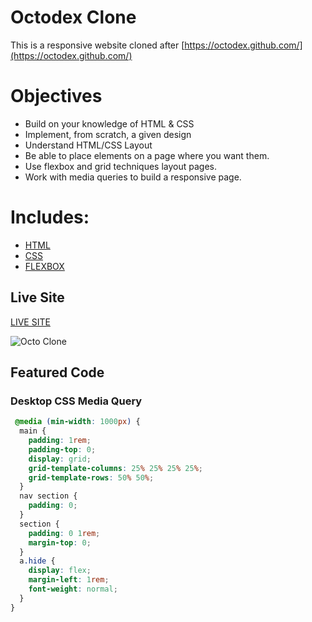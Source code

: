 # Octodex Clone

This is a responsive website cloned after [https://octodex.github.com/](https://octodex.github.com/) 

# Objectives

- Build on your knowledge of HTML & CSS
- Implement, from scratch, a given design
- Understand HTML/CSS Layout
- Be able to place elements on a page where you want them.
- Use flexbox and grid techniques layout pages.
- Work with media queries to build a responsive page.

# Includes: 

- [HTML](https://developer.mozilla.org/en-US/docs/Web/HTML)
- [CSS](https://www.w3schools.com/css/)
- [FLEXBOX](https://developer.mozilla.org/en-US/docs/Web/CSS/CSS_Flexible_Box_Layout/Basic_Concepts_of_Flexbox)

## Live Site

[LIVE SITE](https://octodex-clone-austinparvin.netlify.app/)

![Octo Clone](https://i.imgur.com/cq9X2XM.png)

## Featured Code

### Desktop CSS Media Query

```CSS
 @media (min-width: 1000px) {
  main {
    padding: 1rem;
    padding-top: 0;
    display: grid;
    grid-template-columns: 25% 25% 25% 25%;
    grid-template-rows: 50% 50%;
  }
  nav section {
    padding: 0;
  }
  section {
    padding: 0 1rem;
    margin-top: 0;
  }
  a.hide {
    display: flex;
    margin-left: 1rem;
    font-weight: normal;
  }
}
 ```
 
